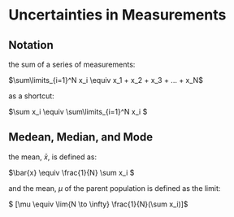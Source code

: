 
# Uncertainties in Measurements


## Notation

the sum of a series of measurements:


$\sum\limits_{i=1}^N x_i \equiv x_1 + x_2 + x_3 + ... + x_N$

as a shortcut:

$\sum x_i \equiv \sum\limits_{i=1}^N x_i $



## Medean, Median, and Mode



the mean, $\bar{x}$, is defined as:

$\bar{x} \equiv \frac{1}{N} \sum x_i $


and the mean, $\mu$ of the parent population is defined as the limit:

$ \[\mu \equiv \lim{N \to \infty} \frac{1}{N}(\sum x_i)\]$
